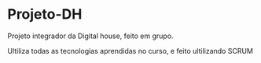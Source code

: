 # Projeto-DH

Projeto integrador da Digital house, feito em grupo.

Ultiliza todas as tecnologias aprendidas no curso, e feito ultilizando SCRUM
